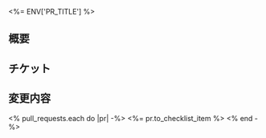 <%= ENV['PR_TITLE'] %>

## 概要

## チケット

## 変更内容

<% pull_requests.each do |pr| -%>
<%= pr.to_checklist_item %>
<% end -%>